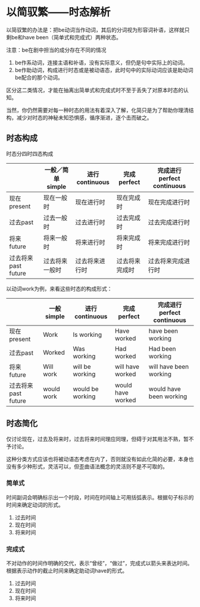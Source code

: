 # 以简驭繁——时态解析

以简驭繁的办法是：把be动词当作动词，其后的分词视为形容词补语，这样就只剩be和have been（简单式和完成式）两种状态。

注意：be在剧中担当的成分存在不同的情况

1. be作系动词，连接主语和补语，没有实际意义，但仍是句中实际上的动词。
2. be作助动词，构成进行时态或是被动语态，此时句中的实际动词应该是助动词be配合的那个动词。

区分这二类情况，才能在抽离出简单式和完成式时不至于丢失了对原本时态的认知。

当然，你仍然需要对每一种时态的用法有着深入了解，化简只是为了帮助你理清结构，减少对时态的神秘未知恐惧感，循序渐进，逐个击而破之。

## 时态构成

时态分四时四态构成

|                 | 一般／简单 simple | 进行continuous | 完成 perfect | 完成进行perfect continuous |
| :-------------- | ------------ | ------------ | ---------- | ---------------------- |
| 现在present       | 现在一般时        | 现在进行时        | 现在完成时      | 现在完成进行时                |
| 过去past          | 过去一般时        | 过去进行时        | 过去完成时      | 过去完成进行时                |
| 将来future        | 将来一般时        | 将来进行时        | 将来完成时      | 将来完成进行时                |
| 过去将来past future | 过去将来一般时      | 过去将来进行时      | 过去将来完成时    | 过去将来完成进行时              |

以动词work为例，来看这些时态的构成形式：

|                 | 一般 simple  | 进行continuous     | 完成 perfect        | 完成进行perfect continuous  |
| :-------------- | ---------- | ---------------- | ----------------- | ----------------------- |
| 现在present       | Work       | Is working       | Have worked       | have been working       |
| 过去past          | Worked     | Was working      | Had worked        | Had been working        |
| 将来future        | Will work  | will be working  | will have worked  | will have been working  |
| 过去将来past future | would work | would be working | would have worked | would have been working |

## 时态简化

仅讨论现在，过去及将来时，过去将来时间理应同理，但碍于对其用法不熟，暂不予讨论。

这种分类方式应该也将被动语态考虑在内了，否则就没有如此化简的必要，本身也没有多少种形式，灵活可以，但歪曲语法概念的灵活则不是不可取的。

### 简单式

时间副词会明确标示出一个时段，时间在时间轴上可用括弧表示。根据句子标示的时间来确定动词的形式。

1. 过去时间
2. 现在时间
3. 将来时间

### 完成式

不对动作的时间作明确的交代，表示“曾经”，“做过”，完成式以箭头来表达时间。根据表示动作的截止时间来确定助动词have的形式。

1. 过去时间
2. 现在时间
3. 将来时间